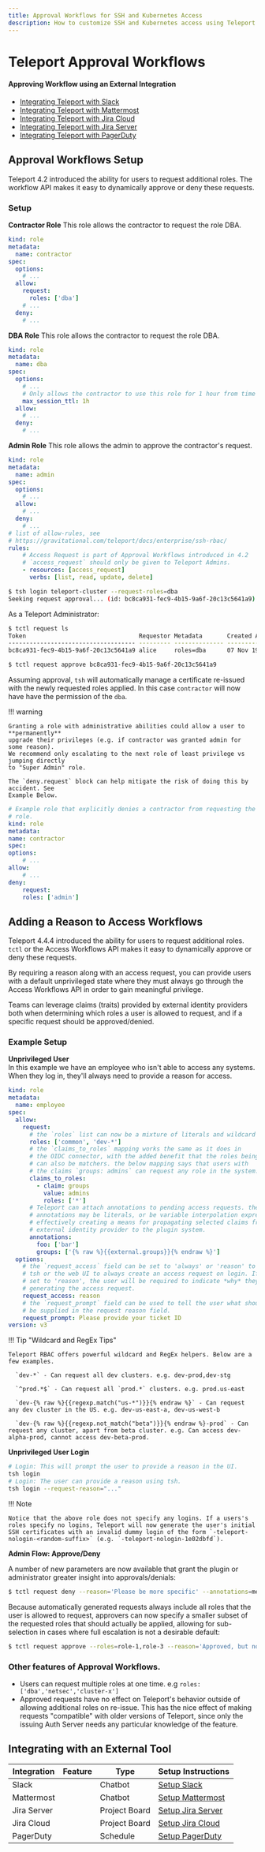 ```yaml
---
title: Approval Workflows for SSH and Kubernetes Access
description: How to customize SSH and Kubernetes access using Teleport.
---
```


# Teleport Approval Workflows

#### Approving Workflow using an External Integration
- [Integrating Teleport with Slack](ssh-approval-slack.md)
- [Integrating Teleport with Mattermost](ssh-approval-mattermost.md)
- [Integrating Teleport with Jira Cloud](ssh-approval-jira-cloud.md)
- [Integrating Teleport with Jira Server](ssh-approval-jira-server.md)
- [Integrating Teleport with PagerDuty](ssh-approval-pagerduty.md)


## Approval Workflows Setup

Teleport 4.2 introduced the ability for users to request additional roles. The
workflow API makes it easy to dynamically approve or deny these requests.

### Setup

**Contractor Role**
This role allows the contractor to request the role DBA.

```yaml
kind: role
metadata:
  name: contractor
spec:
  options:
    # ...
  allow:
    request:
      roles: ['dba']
    # ...
  deny:
    # ...
```

**DBA Role**
This role allows the contractor to request the role DBA.

```yaml
kind: role
metadata:
  name: dba
spec:
  options:
    # ...
    # Only allows the contractor to use this role for 1 hour from time of request.
    max_session_ttl: 1h
  allow:
    # ...
  deny:
    # ...
```

**Admin Role**
This role allows the admin to approve the contractor's request.
```yaml
kind: role
metadata:
  name: admin
spec:
  options:
    # ...
  allow:
    # ...
  deny:
    # ...
# list of allow-rules, see
# https://gravitational.com/teleport/docs/enterprise/ssh-rbac/
rules:
    # Access Request is part of Approval Workflows introduced in 4.2
    # `access_request` should only be given to Teleport Admins.
    - resources: [access_request]
      verbs: [list, read, update, delete]
```


```bash
$ tsh login teleport-cluster --request-roles=dba
Seeking request approval... (id: bc8ca931-fec9-4b15-9a6f-20c13c5641a9)
```

As a Teleport Administrator:


```bash
$ tctl request ls
Token                                Requestor Metadata       Created At (UTC)    Status
------------------------------------ --------- -------------- ------------------- -------
bc8ca931-fec9-4b15-9a6f-20c13c5641a9 alice     roles=dba      07 Nov 19 19:38 UTC PENDING
```

```bash
$ tctl request approve bc8ca931-fec9-4b15-9a6f-20c13c5641a9
```

Assuming approval, `tsh` will automatically manage a certificate re-issued with
the newly requested roles applied. In this case `contractor` will now have have
the permission of the `dba`.

!!! warning

    Granting a role with administrative abilities could allow a user to **permanently**
    upgrade their privileges (e.g. if contractor was granted admin for some reason).
    We recommend only escalating to the next role of least privilege vs jumping directly
    to "Super Admin" role.

    The `deny.request` block can help mitigate the risk of doing this by accident. See
    Example Below.


```yaml
# Example role that explicitly denies a contractor from requesting the admin
# role.
kind: role
metadata:
name: contractor
spec:
options:
    # ...
allow:
    # ...
deny:
    request:
    roles: ['admin']
```

## Adding a Reason to Access Workflows

Teleport 4.4.4 introduced the ability for users to request additional roles. `tctl`
or the Access Workflows API makes it easy to dynamically approve or deny these requests.

By requiring a reason along with an access request, you can provide users with a default
unprivileged state where they must always go through the Access Workflows API in order to
gain meaningful privilege.

Teams can leverage claims (traits) provided by external identity providers both when
determining which roles a user is allowed to request, and if a specific request
should be approved/denied.

### Example Setup

**Unprivileged User**<br>
In this example we have an employee who isn't able to access any systems. When they
log in, they'll always need to provide a reason for access.

```yaml
kind: role
metadata:
  name: employee
spec:
  allow:
    request:
      # the `roles` list can now be a mixture of literals and wildcard matchers
      roles: ['common', 'dev-*']
      # the `claims_to_roles` mapping works the same as it does in
      # the OIDC connector, with the added benefit that the roles being mapped to
      # can also be matchers. the below mapping says that users with
      # the claims `groups: admins` can request any role in the system.
      claims_to_roles:
        - claim: groups
          value: admins
          roles: ['*']
      # Teleport can attach annotations to pending access requests. these
      # annotations may be literals, or be variable interpolation expressions,
      # effectively creating a means for propagating selected claims from an
      # external identity provider to the plugin system.
      annotations:
        foo: ['bar']
        groups: ['{% raw %}{{external.groups}}{% endraw %}']
  options:
    # the `request_access` field can be set to 'always' or 'reason' to tell
    # tsh or the web UI to always create an access request on login. If it is
    # set to 'reason', the user will be required to indicate *why* they are
    # generating the access request.
    request_access: reason
    # the `request_prompt` field can be used to tell the user what should
    # be supplied in the request reason field.
    request_prompt: Please provide your ticket ID
version: v3
```

!!! Tip "Wildcard and RegEx Tips"

    Teleport RBAC offers powerful wildcard and RegEx helpers. Below are a few examples.

      `dev-*` - Can request all dev clusters. e.g. dev-prod,dev-stg

      `^prod.*$` - Can request all `prod.*` clusters. e.g. prod.us-east

      `dev-{% raw %}{{regexp.match("us-*")}}{% endraw %}` - Can request any dev cluster in the US. e.g. dev-us-east-a, dev-us-west-b

      `dev-{% raw %}{{regexp.not_match("beta")}}{% endraw %}-prod` - Can request any cluster, apart from beta cluster. e.g. Can access dev-alpha-prod, cannot access dev-beta-prod.


**Unprivileged User Login**<br>

```bash
# Login: This will prompt the user to provide a reason in the UI.
tsh login
# Login: The user can provide a reason using tsh.
tsh login --request-reason="..."
```

!!! Note

    Notice that the above role does not specify any logins. If a users's roles specify no logins, Teleport will now generate the user's initial SSH certificates with an invalid dummy login of the form `-teleport-nologin-<random-suffix>` (e.g. `-teleport-nologin-1e02dbfd`).

**Admin Flow: Approve/Deny**<br>

A number of new parameters are now available that grant the plugin or administrator greater insight into approvals/denials:

```bash
$ tctl request deny --reason='Please be more specific' --annotations=method=cli,unix-user=${USER} 28a3fb86-0230-439d-ad88-11cfcb213193
```

Because automatically generated requests always include all roles that the user is allowed to request, approvers can now specify a smaller subset of the requested roles that should actually be applied, allowing for sub-selection in cases where full escalation is not a desirable default:

```bash
$ tctl request approve --roles=role-1,role-3 --reason='Approved, but not role-2 right now' 28a3fb86-0230-439d-ad88-11cfcb213193
```

### Other features of Approval Workflows.

 - Users can request multiple roles at one time. e.g `roles: ['dba','netsec','cluster-x']`
 - Approved requests have no effect on Teleport's behavior outside of allowing additional
   roles on re-issue. This has the nice effect of making requests "compatible" with
   older versions of Teleport, since only the issuing Auth Server needs any particular
   knowledge of the feature.

## Integrating with an External Tool

| Integration | Feature | Type          | Setup Instructions |
|-------------|---------|---------------|--------------------|
| Slack       |         | Chatbot       | [Setup Slack](ssh-approval-slack.md) |
| Mattermost  |         | Chatbot       | [Setup Mattermost](ssh-approval-mattermost.md) |
| Jira Server |         | Project Board | [Setup Jira Server](ssh-approval-jira-server.md) |
| Jira Cloud  |         | Project Board | [Setup Jira Cloud](ssh-approval-jira-cloud.md) |
| PagerDuty   |         | Schedule      | [Setup PagerDuty](ssh-approval-pagerduty.md) |
